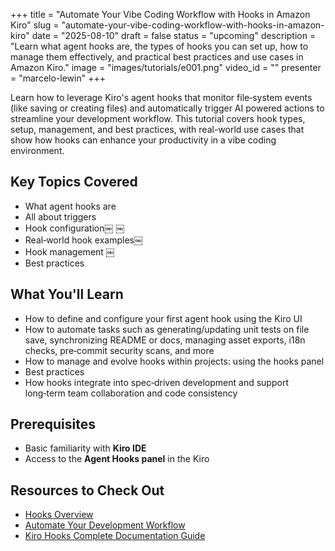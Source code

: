 +++
title = "Automate Your Vibe Coding Workflow with Hooks in Amazon Kiro"
slug = "automate-your-vibe-coding-workflow-with-hooks-in-amazon-kiro"
date = "2025-08-10"
draft = false
status = "upcoming"
description = "Learn what agent hooks are, the types of hooks you can set up, how to manage them effectively, and practical best practices and use cases in Amazon Kiro."
image = "images/tutorials/e001.png"
video_id = ""
presenter = "marcelo-lewin"
+++

Learn how to leverage Kiro's agent hooks that monitor file‑system events (like saving or creating files) and automatically trigger AI powered actions to streamline your development workflow. This tutorial covers hook types, setup, management, and best practices, with real-world use cases that show how hooks can enhance your productivity in a vibe coding environment.

## Key Topics Covered

- What agent hooks are
- All about triggers
- Hook configuration￼ ￼
- Real‑world hook examples￼
- Hook management ￼
- Best practices

## What You'll Learn

- How to define and configure your first agent hook using the Kiro UI
- How to automate tasks such as generating/updating unit tests on file save, synchronizing README or docs, managing asset exports, i18n checks, pre‑commit security scans, and more
- How to manage and evolve hooks within projects: using the hooks panel 
- Best practices
- How hooks integrate into spec‑driven development and support long‑term team collaboration and code consistency

## Prerequisites

- Basic familiarity with **Kiro IDE**
- Access to the **Agent Hooks panel** in the Kiro

## Resources to Check Out

- [Hooks Overview](https://kiro.dev/docs/hooks/) 
- [Automate Your Development Workflow](https://kiro.dev/blog/automate-your-development-workflow-with-agent-hooks/) 
- [Kiro Hooks Complete Documentation Guide ](https://dev.to/czmilo/kiro-hooks-complete-documentation-guide-3pm0)
